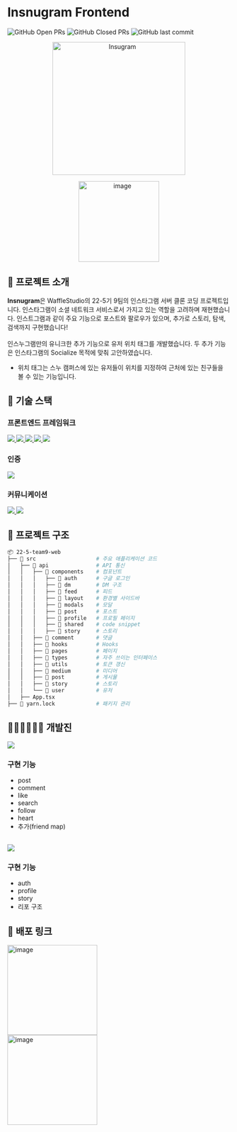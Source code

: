 # Insnugram Frontend

![GitHub Open PRs](https://img.shields.io/github/issues-pr/wafflestudio/22-5-team9-web?label=open%20PRs&color=blue&style=flat-square)
![GitHub Closed PRs](https://img.shields.io/github/issues-pr-closed/wafflestudio/22-5-team9-web?label=closed%20PRs&color=green&style=flat-square)
![GitHub last commit](https://img.shields.io/github/last-commit/wafflestudio/22-5-team9-web?color=yellow&style=flat-square)

<p align="center">
    <img src="https://github.com/user-attachments/assets/53c84466-5fbf-4b62-93f5-0eef6af74472" alt="Insugram" width=300/>
</p>
<p align="center">
    <img width="182" alt="image" src="https://github.com/user-attachments/assets/49bbb46f-20f3-47c8-804e-dac8b7124caa"/>
</p>

## 📌 프로젝트 소개

**Insnugram**은 WaffleStudio의 22-5기 9팀의 인스타그램 서버 클론 코딩 프로젝트입니다. 인스타그램이 소셜 네트워크 서비스로서 가지고 있는 역할을 고려하며 재현했습니다. 인스트그램과 같이 주요 기능으로 포스트와 팔로우가 있으며, 추가로 스토리, 탐색, 검색까지 구현했습니다!
<br><br>인스누그램만의 유니크한 추가 기능으로 유저 위치 태그를 개발했습니다. 두 추가 기능은 인스타그램의 Socialize 목적에 맞춰 고안하였습니다.

- 위치 태그는 스누 캠퍼스에 있는 유저들이 위치를 지정하여 근처에 있는 친구들을 볼 수 있는 기능입니다.

## 🚀 기술 스택

### **프론트엔드 프레임워크**

<div>
    <a href="https://www.typescriptlang.org/">
        <img src="https://img.shields.io/badge/TypeScript-3178C6?style=for-the-badge&logo=typescript&logoColor=white"/>
    </a>
    <a href="https://tailwindcss.com/">
        <img src="https://img.shields.io/badge/TailwindCSS-38B2AC?style=for-the-badge&logo=tailwindcss&logoColor=white"/>
    </a>
    <a href="https://react.dev/">
      <img src="https://img.shields.io/badge/React-61DAFB?style=for-the-badge&logo=react&logoColor=white"/>
    </a>
    <a href="https://eslint.org/">
      <img src="https://img.shields.io/badge/ESLint-4B32C3?style=for-the-badge&logo=eslint&logoColor=white"/>
    </a>
    <a href="https://prettier.io/">
      <img src="https://img.shields.io/badge/Prettier-F7B93E?style=for-the-badge&logo=prettier&logoColor=white"/> 
    </a>
</div>

### **인증**

<div>
    <a href="https://developers.google.com/identity/sign-in/web/sign-in">
        <img src="https://img.shields.io/badge/Google%20OAuth-4285F4?style=for-the-badge&logo=google&logoColor=white"/>
    </a>
</div>

### **커뮤니케이션**

<div>
    <a href="https://slack.com/">
        <img src="https://img.shields.io/badge/Slack-4A154B?style=for-the-badge&logo=slack&logoColor=white"/>
    </a>
    <a href="https://www.notion.so/">
        <img src="https://img.shields.io/badge/Notion-000000?style=for-the-badge&logo=notion&logoColor=white"/>
    </a>
</div>

##

## 📂 프로젝트 구조

```bash
📦 22-5-team9-web
├── 📂 src                   # 주요 애플리케이션 코드
│   ├── 📂 api               # API 통신
│   │   ├── 📂 components    # 컴포넌트
│   │   │   ├── 📂 auth      # 구글 로그인
│   │   │   ├── 📂 dm        # DM 구조
│   │   │   ├── 📂 feed      # 피드
│   │   │   ├── 📂 layout    # 환경별 사이드바
│   │   │   ├── 📂 modals    # 모달
│   │   │   ├── 📂 post      # 포스트
│   │   │   ├── 📂 profile   # 프로필 페이지
│   │   │   ├── 📂 shared    # code snippet
│   │   │   ├── 📂 story     # 스토리
│   │   ├── 📂 comment       # 댓글
│   │   ├── 📂 hooks         # Hooks
│   │   ├── 📂 pages         # 페이지
│   │   ├── 📂 types         # 자주 쓰이는 인터페이스
│   │   ├── 📂 utils         # 토큰 갱신
│   │   ├── 📂 medium        # 미디어
│   │   ├── 📂 post          # 게시물
│   │   ├── 📂 story         # 스토리
│   │   └── 📂 user          # 유저
│   ├── App.tsx
├── 📜 yarn.lock             # 패키지 관리
```

## 🧑🏻‍💻🧑🏻‍💻 개발진

<div>
    <a href="https://aws.amazon.com/ec2/">
        <img src="https://custom-icon-badges.demolab.com/badge/LikeACloud7-박세준-eb4034?style=for-the-badge&logo=person-fill&logoColor=white"/>
    </a>
</div>

### 구현 기능

- post
- comment
- like
- search
- follow
- heart
- 추가(friend map)

<br>
<div>
    <a href="https://aws.amazon.com/ec2/">
        <img src="https://custom-icon-badges.demolab.com/badge/IceCandle-양진혁-3462eb?style=for-the-badge&logo=person-fill&logoColor=white"/>
    </a>
</div>

### 구현 기능

- auth
- profile
- story
- 리포 구조

## 🔗 배포 링크

<div>
    <a href="https://d3l72zsyuz0duc.cloudfront.net/"/>
        <img width="203" alt="image" src="https://github.com/user-attachments/assets/76ff852d-d2a0-493d-aace-485a981ab411" alt="Front"/>
    </a>
</div>
<div>
    <a href="https://waffle-instaclone.kro.kr/docs"/>
        <img width="203" alt="image" src="https://github.com/user-attachments/assets/2be0625f-6238-4101-a535-cfb32f4c9da9" alt="Back"/>
    </a>
</div>
